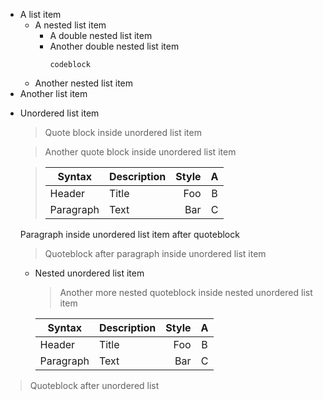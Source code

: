 - A list item
   + A nested list item
      * A double nested list item
      * Another double nested list item
         ```
         codeblock
         ```
   + Another nested list item
- Another list item

+ Unordered list item
   > Quote block inside
   > unordered list item

   > Another quote block inside unordered list item

   > | Syntax | Description | Style | A |
   > | --- | :-- | --: | :-: |
   > | Header | Title | Foo | B |
   > | Paragraph | Text | Bar | C |

   Paragraph inside unordered list item after quoteblock

   > Quoteblock after paragraph inside unordered list item

   - Nested unordered list item
      > Another more nested quoteblock inside nested unordered list item

      | Syntax | Description | Style | A |
      | --- | :-- | --: | :-: |
      | Header | Title | Foo | B |
      | Paragraph | Text | Bar | C |

> Quoteblock after unordered list
